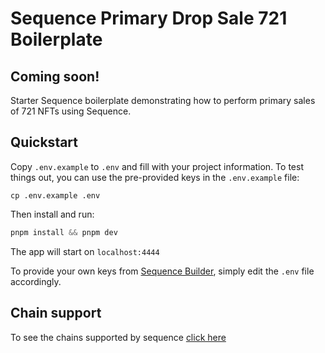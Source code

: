 # Sequence Primary Drop Sale 721 Boilerplate

## Coming soon!

Starter Sequence boilerplate demonstrating how to perform primary sales of 721 NFTs using Sequence.

## Quickstart

Copy `.env.example` to `.env` and fill with your project information. To test things out, you can use the pre-provided keys in the `.env.example` file:

```
cp .env.example .env
```

Then install and run:

```js
pnpm install && pnpm dev
```

The app will start on `localhost:4444`

To provide your own keys from [Sequence Builder](https://sequence.build/), simply edit the `.env` file accordingly.

## Chain support

To see the chains supported by sequence [click here](https://docs.sequence.xyz/solutions/technical-references/chain-support/)
